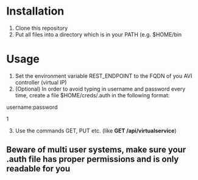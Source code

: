 # Installation
1. Clone this repository
2. Put all files into a directory which is in your PATH (e.g. $HOME/bin

# Usage
1. Set the environment variable REST_ENDPOINT to the FQDN of you AVI controller (virtual IP)
2. (Optional) In order to avoid typing in username and password every time, create a file $HOME/creds/<FQDN of AVI>.auth in the following format:

username:password

1

3. Use the commands GET, PUT etc. (like **GET /api/virtualservice**)
   
## Beware of multi user systems, make sure your .auth file has proper permissions and is only readable for you
